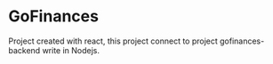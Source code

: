# GoFinances

Project created with react, this project connect to project gofinances-backend write in Nodejs.
